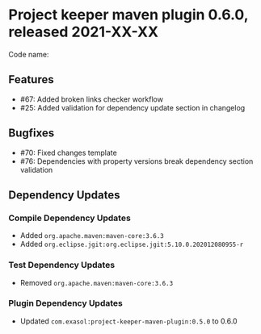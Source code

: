 # Project keeper maven plugin 0.6.0, released 2021-XX-XX

Code name:

## Features

* #67: Added broken links checker workflow
* #25: Added validation for dependency update section in changelog

## Bugfixes

* #70: Fixed changes template
* #76: Dependencies with property versions break dependency section validation

## Dependency Updates

### Compile Dependency Updates

* Added `org.apache.maven:maven-core:3.6.3`
* Added `org.eclipse.jgit:org.eclipse.jgit:5.10.0.202012080955-r`

### Test Dependency Updates

* Removed `org.apache.maven:maven-core:3.6.3`

### Plugin Dependency Updates

* Updated `com.exasol:project-keeper-maven-plugin:0.5.0` to 0.6.0
